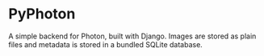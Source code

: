 # PyPhoton

A simple backend for Photon, built with Django. Images are stored as plain files and metadata is stored in a bundled SQLite database. 

